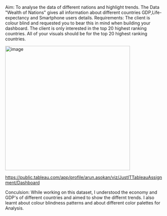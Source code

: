 Aim: To analyse the data of different nations and highlight trends.
The Data "Wealth of Nations" gives all information about different countries GDP,Life-expectancy and Smartphone users details.
Requirements: The client is colour blind and requested you to bear this in mind when building your dashboard. The client is only interested in the top 20 highest ranking countries. All of your visuals should be for the top 20 highest ranking countries.

<img width="400" alt="image" src="https://user-images.githubusercontent.com/125456291/220680004-c2136c25-71c2-4582-97e0-aaf6f93f03b8.png">

https://public.tableau.com/app/profile/arun.asokan/viz/JustITTableauAssignment/Dashboard

Conculsion: While working on this dataset, I understood the economy and GDP's of different countries and aimed to show the differnt trends. I also learnt about colour blindness patterns and about different color palettes for Analysis.
